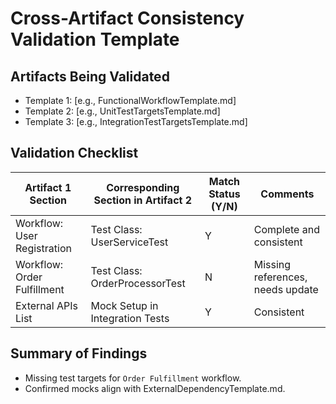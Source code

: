 # Cross-Artifact Consistency Validation Template

## Artifacts Being Validated

- Template 1: [e.g., FunctionalWorkflowTemplate.md]
- Template 2: [e.g., UnitTestTargetsTemplate.md]
- Template 3: [e.g., IntegrationTestTargetsTemplate.md]

## Validation Checklist

| Artifact 1 Section         | Corresponding Section in Artifact 2 | Match Status (Y/N) | Comments                      |
|---------------------------|------------------------------------|--------------------|------------------------------|
| Workflow: User Registration| Test Class: UserServiceTest         | Y                  | Complete and consistent       |
| Workflow: Order Fulfillment| Test Class: OrderProcessorTest      | N                  | Missing references, needs update |
| External APIs List         | Mock Setup in Integration Tests     | Y                  | Consistent                   |

## Summary of Findings

- Missing test targets for `Order Fulfillment` workflow.
- Confirmed mocks align with ExternalDependencyTemplate.md.
